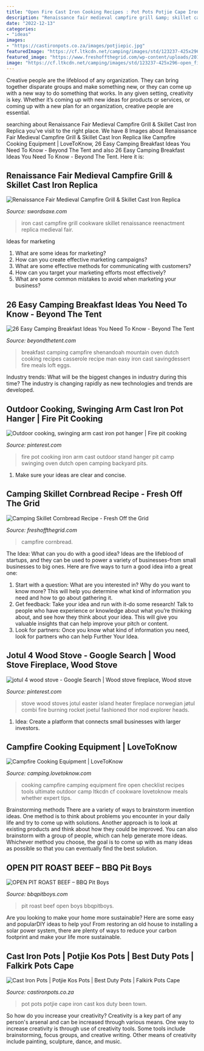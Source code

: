 ```yaml
---
title: "Open Fire Cast Iron Cooking Recipes : Pot Pots Potjie Cape Iron Cast Kos Duty Been Town"
description: "Renaissance fair medieval campfire grill &amp; skillet cast iron replica"
date: "2022-12-13"
categories:
- "ideas"
images:
- "https://castironpots.co.za/images/potjiepic.jpg"
featuredImage: "https://cf.ltkcdn.net/camping/images/std/123237-425x296-open_fire_campfire_cooking.JPG"
featured_image: "https://www.freshoffthegrid.com/wp-content/uploads/2015/10/cast-iron-skillet-campfire-cornbread-7.jpg"
image: "https://cf.ltkcdn.net/camping/images/std/123237-425x296-open_fire_campfire_cooking.JPG"
---
```



Creative people are the lifeblood of any organization. They can bring together disparate groups and make something new, or they can come up with a new way to do something that works. In any given setting, creativity is key. Whether it’s coming up with new ideas for products or services, or coming up with a new plan for an organization, creative people are essential.

	

		
searching about Renaissance Fair Medieval Campfire Grill &amp; Skillet Cast Iron Replica you've visit to the right place. We have 8 Images about Renaissance Fair Medieval Campfire Grill &amp; Skillet Cast Iron Replica like Campfire Cooking Equipment | LoveToKnow, 26 Easy Camping Breakfast Ideas You Need To Know - Beyond The Tent and also 26 Easy Camping Breakfast Ideas You Need To Know - Beyond The Tent. Here it is:
		
    
## Renaissance Fair Medieval Campfire Grill &amp; Skillet Cast Iron Replica

<img loading=lazy src="https://www.swordsaxe.com/images/products/detail/Renaissance_Fair_Medieval_Campfire_Grill__Skillet_Cast_Iron_Replica_Reenactment_Cookware_3.jpg" onerror="this.onerror=null;this.src='https://tse4.mm.bing.net/th?id=OIP.3x7w43ZsQJ_e-kp-uaNWygHaHa&amp;pid=15.1';" alt="Renaissance Fair Medieval Campfire Grill &amp; Skillet Cast Iron Replica">

_Source: swordsaxe.com_

>iron cast campfire grill cookware skillet renaissance reenactment replica medieval fair. 

	

Ideas for marketing
1. What are some ideas for marketing? 
2. How can you create effective marketing campaigns? 
3. What are some effective methods for communicating with customers? 
4. How can you target your marketing efforts most effectively? 
5. What are some common mistakes to avoid when marketing your business?

    
## 26 Easy Camping Breakfast Ideas You Need To Know - Beyond The Tent

<img loading=lazy src="https://www.beyondthetent.com/wp-content/uploads/2019/10/LOFT_MOUNTAIN_-41-735x547.jpg" onerror="this.onerror=null;this.src='https://tse1.mm.bing.net/th?id=OIP.6brjrbXOhLIlJSMEaBlM3wHaFg&amp;pid=15.1';" alt="26 Easy Camping Breakfast Ideas You Need To Know - Beyond The Tent">

_Source: beyondthetent.com_

>breakfast camping campfire shenandoah mountain oven dutch cooking recipes casserole recipe man easy iron cast savingdessert fire meals loft eggs. 

	

Industry trends: What will be the biggest changes in industry during this time?
The industry is changing rapidly as new technologies and trends are developed.

    
## Outdoor Cooking, Swinging Arm Cast Iron Pot Hanger | Fire Pit Cooking

<img loading=lazy src="https://i.pinimg.com/originals/6c/6b/c1/6c6bc1c06fa1f9980382eb9c18ea48e9.jpg" onerror="this.onerror=null;this.src='https://tse2.mm.bing.net/th?id=OIP.L44gkXfqrSQUZIOyZOIl4gHaJ4&amp;pid=15.1';" alt="Outdoor cooking, swinging arm cast iron pot hanger | Fire pit cooking">

_Source: pinterest.com_

>fire pot cooking iron arm cast outdoor stand hanger pit camp swinging oven dutch open camping backyard pits. 

	

1. Make sure your ideas are clear and concise.

    
## Camping Skillet Cornbread Recipe - Fresh Off The Grid

<img loading=lazy src="https://www.freshoffthegrid.com/wp-content/uploads/2015/10/cast-iron-skillet-campfire-cornbread-7.jpg" onerror="this.onerror=null;this.src='https://tse2.mm.bing.net/th?id=OIP.81M3vva_YMOWX_DT1ALG2QHaE8&amp;pid=15.1';" alt="Camping Skillet Cornbread Recipe - Fresh Off the Grid">

_Source: freshoffthegrid.com_

>campfire cornbread. 

	

The Idea: What can you do with a good idea?
Ideas are the lifeblood of startups, and they can be used to power a variety of businesses-from small businesses to big ones. Here are five ways to turn a good idea into a great one:
1. Start with a question: What are you interested in? Why do you want to know more? This will help you determine what kind of information you need and how to go about gathering it.
2. Get feedback: Take your idea and run with it-do some research! Talk to people who have experience or knowledge about what you’re thinking about, and see how they think about your idea. This will give you valuable insights that can help improve your pitch or content.
3. Look for partners: Once you know what kind of information you need, look for partners who can help Further Your Idea.

    
## Jotul 4 Wood Stove - Google Search | Wood Stove Fireplace, Wood Stove

<img loading=lazy src="https://i.pinimg.com/originals/fe/ca/26/feca26ed0a0beccb4d585d2e6e3ebbfb.jpg" onerror="this.onerror=null;this.src='https://tse4.mm.bing.net/th?id=OIP.u_eATVJiDV61RimEtG-BmgHaLH&amp;pid=15.1';" alt="jotul 4 wood stove - Google Search | Wood stove fireplace, Wood stove">

_Source: pinterest.com_

>stove wood stoves jotul easter island heater fireplace norwegian jøtul combi fire burning rocket joetul fashioned thor nod explorer heads. 

	

1. Idea: Create a platform that connects small businesses with larger investors.

    
## Campfire Cooking Equipment | LoveToKnow

<img loading=lazy src="https://cf.ltkcdn.net/camping/images/std/123237-425x296-open_fire_campfire_cooking.JPG" onerror="this.onerror=null;this.src='https://tse4.mm.bing.net/th?id=OIP.BPmFd-EHAt5w7LTicroMPgHaFK&amp;pid=15.1';" alt="Campfire Cooking Equipment | LoveToKnow">

_Source: camping.lovetoknow.com_

>cooking campfire camping equipment fire open checklist recipes tools ultimate outdoor camp ltkcdn cf cookware lovetoknow meals whether expert tips. 

	

Brainstorming methods
There are a variety of ways to brainstorm invention ideas. One method is to think about problems you encounter in your daily life and try to come up with solutions. Another approach is to look at existing products and think about how they could be improved. You can also brainstorm with a group of people, which can help generate more ideas. Whichever method you choose, the goal is to come up with as many ideas as possible so that you can eventually find the best solution.

    
## OPEN PIT ROAST BEEF – BBQ Pit Boys

<img loading=lazy src="http://cdn.shopify.com/s/files/1/0271/5287/5653/articles/Open-Pit-Beef-Roast_1200x1200.jpg?v=1579546303" onerror="this.onerror=null;this.src='https://tse2.mm.bing.net/th?id=OIP.m5nnIs26NbiReq7hXHveYgHaEK&amp;pid=15.1';" alt="OPEN PIT ROAST BEEF – BBQ Pit Boys">

_Source: bbqpitboys.com_

>pit roast beef open boys bbqpitboys. 

	

Are you looking to make your home more sustainable? Here are some easy and popularDIY ideas to help you! From restoring an old house to installing a solar power system, there are plenty of ways to reduce your carbon footprint and make your life more sustainable.

    
## Cast Iron Pots | Potjie Kos Pots | Best Duty Pots | Falkirk Pots Cape

<img loading=lazy src="https://castironpots.co.za/images/potjiepic.jpg" onerror="this.onerror=null;this.src='https://tse2.mm.bing.net/th?id=OIP.VxEii_bcjPdiXqJXN9pdMgHaDj&amp;pid=15.1';" alt="Cast Iron Pots | Potjie Kos Pots | Best Duty Pots | Falkirk Pots Cape">

_Source: castironpots.co.za_

>pot pots potjie cape iron cast kos duty been town. 

	

So how do you increase your creativity?
Creativity is a key part of any person's arsenal and can be increased through various means. One way to increase creativity is through use of creativity tools. Some tools include brainstorming, focus groups, and creative writing. Other means of creativity include painting, sculpture, dance, and music.

